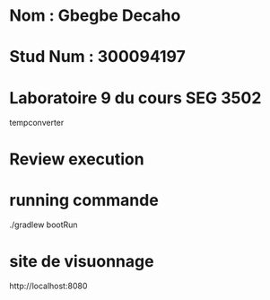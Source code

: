 # Nom : Gbegbe Decaho
# Stud Num : 300094197
# Laboratoire 9 du cours SEG 3502

tempconverter

# Review execution

# running commande 
./gradlew bootRun

# site de visuonnage
http://localhost:8080

